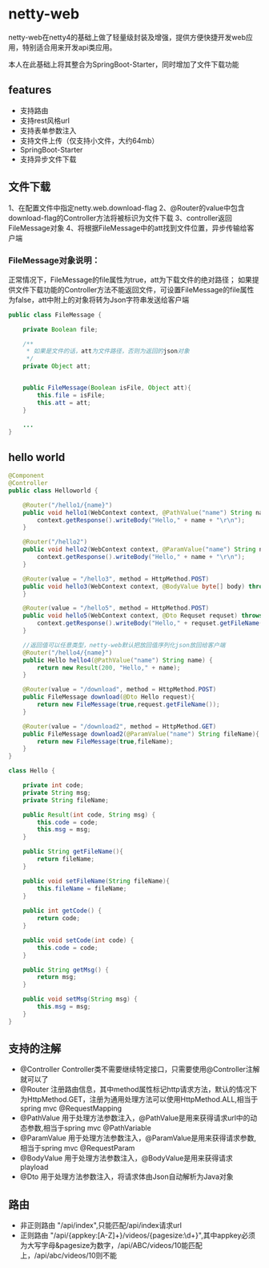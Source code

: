 # netty-web

netty-web在netty4的基础上做了轻量级封装及增强，提供方便快捷开发web应用，特别适合用来开发api类应用。

本人在此基础上将其整合为SpringBoot-Starter，同时增加了文件下载功能

## features

* 支持路由
* 支持rest风格url
* 支持表单参数注入
* 支持文件上传（仅支持小文件，大约64mb）
* SpringBoot-Starter
* 支持异步文件下载

## 文件下载
1、在配置文件中指定netty.web.download-flag
2、@Router的value中包含download-flag的Controller方法将被标识为文件下载
3、controller返回FileMessage对象
4、将根据FileMessage中的att找到文件位置，异步传输给客户端

### FileMessage对象说明：

正常情况下，FileMessage的file属性为true，att为下载文件的绝对路径；
如果提供文件下载功能的Controller方法不能返回文件，可设置FileMessage的file属性为false，att中附上的对象将转为Json字符串发送给客户端

```java
public class FileMessage {

    private Boolean file;

    /**
     * 如果是文件的话，att为文件路径，否则为返回的json对象
     */
    private Object att;


    public FileMessage(Boolean isFile, Object att){
        this.file = isFile;
        this.att = att;
    }

    ...
}
```


## hello world

```java
@Component
@Controller
public class Helloworld {

    @Router("/hello1/{name}")
    public void hello1(WebContext context, @PathValue("name") String name) {
        context.getResponse().writeBody("Hello," + name + "\r\n");
    }

    @Router("/hello2")
    public void hello2(WebContext context, @ParamValue("name") String name) {
        context.getResponse().writeBody("Hello," + name + "\r\n");
    }

    @Router(value = "/hello3", method = HttpMethod.POST)
    public void hello3(WebContext context, @BodyValue byte[] body) throws IOException {
    }

    @Router(value = "/hello5", method = HttpMethod.POST)
    public void hello5(WebContext context, @Dto Requset requset) throws IOException {
        context.getResponse().writeBody("Hello," + requset.getFileName() + "\r\n");
    }

    //返回值可以任意类型，netty-web默认把放回值序列化json放回给客户端
    @Router("/hello4/{name}")
    public Hello hello4(@PathValue("name") String name) {
        return new Result(200, "Hello," + name);
    }

    @Router(value = "/download", method = HttpMethod.POST)
    public FileMessage download(@Dto Hello request){
        return new FileMessage(true,request.getFileName());
    }

    @Router(value = "/download2", method = HttpMethod.GET)
    public FileMessage download2(@ParamValue("name") String fileName){
        return new FileMessage(true,fileName);
    }
}

class Hello {

    private int code;
    private String msg;
    private String fileName;

    public Result(int code, String msg) {
        this.code = code;
        this.msg = msg;
    }

    public String getFileName(){
        return fileName;
    }

    public void setFileName(String fileName){
        this.fileName = fileName;
    }
    
    public int getCode() {
        return code;
    }

    public void setCode(int code) {
        this.code = code;
    }

    public String getMsg() {
        return msg;
    }

    public void setMsg(String msg) {
        this.msg = msg;
    }
}
```

## 支持的注解

* @Controller 
    Controller类不需要继续特定接口，只需要使用@Controller注解就可以了
* @Router
    注册路由信息，其中method属性标记http请求方法，默认的情况下为HttpMethod.GET，注册为通用处理方法可以使用HttpMethod.ALL,相当于spring mvc @RequestMapping
* @PathValue
    用于处理方法参数注入，@PathValue是用来获得请求url中的动态参数,相当于spring mvc @PathVariable
* @ParamValue
    用于处理方法参数注入，@ParamValue是用来获得请求参数,相当于spring mvc @RequestParam
* @BodyValue
    用于处理方法参数注入，@BodyValue是用来获得请求playload
* @Dto
    用于处理方法参数注入，将请求体由Json自动解析为Java对象    
    
    
## 路由
* 非正则路由
    "/api/index",只能匹配/api/index请求url
* 正则路由
    "/api/{appkey:[A-Z]+}/videos/{pagesize:\d+}",其中appkey必须为大写字母&pagesize为数字，/api/ABC/videos/10能匹配上，/api/abc/videos/10则不能




  
